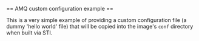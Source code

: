 == AMQ custom configuration example ==

This is a very simple example of providing a custom configuration
file (a dummy 'hello world' file) that will be copied into the
image's `conf` directory when built via STI.

